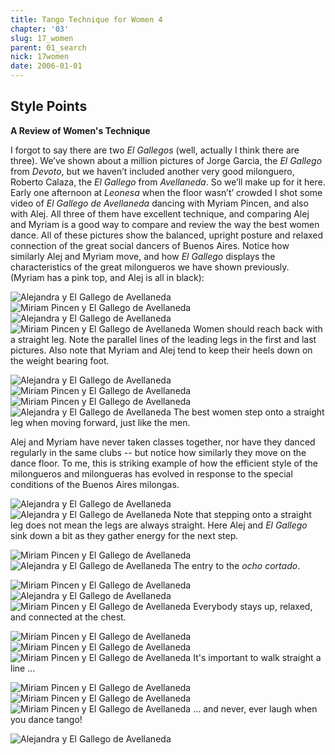 ```yaml
---
title: Tango Technique for Women 4
chapter: '03'
slug: 17_women
parent: 01_search
nick: 17women
date: 2006-01-01
---
```


##  Style Points

**A Review of Women's Technique**

I forgot to say there are two _El Gallegos_ (well, actually I think there are three). We’ve shown about a million pictures of Jorge Garcia, the _El Gallego_ from _Devoto_, but we haven’t included another very good milonguero, Roberto Calaza, the _El Gallego_ from _Avellaneda_. So we’ll make up for it here. Early one afternoon at _Leonesa_ when the floor wasn’t’ crowded I shot some video of _El Gallego de Avellaneda_ dancing with Myriam Pincen, and also with Alej. All three of them have excellent technique, and comparing Alej and Myriam is a good way to compare and review the way the best women dance. All of these pictures show the balanced, upright posture and relaxed connection of the great social dancers of Buenos Aires. Notice how similarly Alej and Myriam move, and how _El Gallego_ displays the characteristics of the great milongueros we have shown previously. (Myriam has a pink top, and Alej is all in black):

![Alejandra y El Gallego de Avellaneda](/3_pics/17women/image002.jpg)
![Miriam Pincen y El Gallego de Avellaneda](/3_pics/17women/image004.jpg)
![Alejandra y El Gallego de Avellaneda](/3_pics/17women/image006.jpg)
![Miriam Pincen y El Gallego de Avellaneda](/3_pics/17women/image008.jpg)
Women should reach back with a straight leg. Note the parallel lines of the leading legs in the first and last
pictures. Also note that Myriam and Alej tend to keep their heels down on the weight bearing foot.

![Alejandra y El Gallego de Avellaneda](/3_pics/17women/image010.jpg)
![Miriam Pincen y El Gallego de Avellaneda](/3_pics/17women/image011.jpg)
![Miriam Pincen y El Gallego de Avellaneda](/3_pics/17women/image013.jpg)
![Alejandra y El Gallego de Avellaneda](/3_pics/17women/image014.jpg)
The best women step onto a straight leg when moving forward, just like the men.

Alej and Myriam have never taken classes together, nor have they danced regularly in the same clubs -- but notice how similarly they move on the dance floor. To me, this is striking example of how the efficient style of the milongueros and milongueras has evolved in response to the special conditions of the Buenos Aires milongas.

![Alejandra y El Gallego de Avellaneda](/3_pics/17women/image016.jpg)
![Alejandra y El Gallego de Avellaneda](/3_pics/17women/image018.jpg)
Note that stepping onto a straight leg does not mean the legs are always straight.
Here Alej and _El Gallego_ sink down a bit as they gather energy for the next step.

![Miriam Pincen y El Gallego de Avellaneda](/3_pics/17women/image020.jpg)
![Alejandra y El Gallego de Avellaneda](/3_pics/17women/image022.jpg)
The entry to the _ocho cortado_.

![Miriam Pincen y El Gallego de Avellaneda](/3_pics/17women/image024.jpg)
![Alejandra y El Gallego de Avellaneda](/3_pics/17women/image026.jpg)
![Miriam Pincen y El Gallego de Avellaneda](/3_pics/17women/image028.jpg)
Everybody stays up, relaxed, and connected at the chest.

![Miriam Pincen y El Gallego de Avellaneda](/3_pics/17women/image030.jpg)
![Miriam Pincen y El Gallego de Avellaneda](/3_pics/17women/image032.jpg)
![Miriam Pincen y El Gallego de Avellaneda](/3_pics/17women/image034.jpg)
It's important to walk straight a line ...

![Miriam Pincen y El Gallego de Avellaneda](/3_pics/17women/image036.jpg)
![Miriam Pincen y El Gallego de Avellaneda](/3_pics/17women/image040.jpg)
![Miriam Pincen y El Gallego de Avellaneda](/3_pics/17women/image042.jpg)
... and never, ever laugh when you dance tango!

![Alejandra y El Gallego de Avellaneda](/3_pics/17women/image038.jpg)
